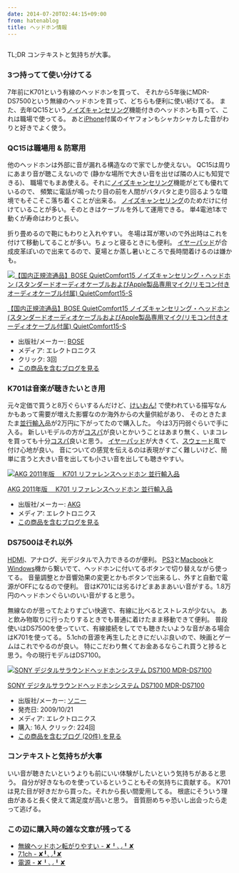 ```yaml
---
date: 2014-07-20T02:44:15+09:00
from: hatenablog
title: ヘッドホン情報
---
```


<p><img src="http://cdn-ak.f.st-hatena.com/images/fotolife/r/r7kamura/20140720/20140720030013.png" alt="" /></p>

<p>TL;DR コンテキストと気持ちが大事。</p>

<h3>3つ持ってて使い分けてる</h3>

<p>7年前にK701という有線のヘッドホンを買って、
それから5年後にMDR-DS7500という無線のヘッドホンを買って、どちらも便利に使い続けてる。
また、去年QC15という<a class="keyword" href="http://d.hatena.ne.jp/keyword/%A5%CE%A5%A4%A5%BA%A5%AD%A5%E3%A5%F3%A5%BB%A5%EA%A5%F3%A5%B0">ノイズキャンセリング</a>機能付きのヘッドホンも買って、これは職場で使ってる。
あと<a class="keyword" href="http://d.hatena.ne.jp/keyword/iPhone">iPhone</a>付属のイヤフォンもシャカシャカした音がわりと好きでよく使う。</p>

<h3>QC15は職場用 &amp; 防寒用</h3>

<p>他のヘッドホンは外部に音が漏れる構造なので家でしか使えない。
QC15は周りにあまり音が聴こえないので (静かな場所で大きい音を出せば隣の人にも知覚できる)、
職場でもまあ使える。それに<a class="keyword" href="http://d.hatena.ne.jp/keyword/%A5%CE%A5%A4%A5%BA%A5%AD%A5%E3%A5%F3%A5%BB%A5%EA%A5%F3%A5%B0">ノイズキャンセリング</a>機能がとても優れているので、
頻繁に電話が鳴ったり目の前を人間がバタバタと走り回るような環境でもそこそこ落ち着くことが出来る。
<a class="keyword" href="http://d.hatena.ne.jp/keyword/%A5%CE%A5%A4%A5%BA%A5%AD%A5%E3%A5%F3%A5%BB%A5%EA%A5%F3%A5%B0">ノイズキャンセリング</a>のためだけに付けていることが多い。そのときはケーブルを外して運用できる。
単4電池1本で動くが寿命はわりと長い。</p>

<p>折り畳めるので鞄にもわりと入れやすい。
冬場は耳が寒いので外出時はこれを付けて移動してることが多い。ちょっと寝るときにも便利。
<a class="keyword" href="http://d.hatena.ne.jp/keyword/%A5%A4%A5%E4%A1%BC%A5%D1%A5%C3%A5%C9">イヤーパッド</a>が合成皮革ぽいので出来てるので、夏場とか蒸し暑いところで長時間着けるのは嫌かも。</p>

<p><div class="hatena-asin-detail"><a href="http://www.amazon.co.jp/exec/obidos/ASIN/B0056Z73FY/r7kamura-22/"><img src="http://ecx.images-amazon.com/images/I/41k6sKGBQ8L._SL160_.jpg" class="hatena-asin-detail-image" alt="【国内正規流通品】BOSE QuietComfort15 ノイズキャンセリング・ヘッドホン (スタンダードオーディオケーブルおよびApple製品専用マイク/リモコン付きオーディオケーブル付属) QuietComfort15-S" title="【国内正規流通品】BOSE QuietComfort15 ノイズキャンセリング・ヘッドホン (スタンダードオーディオケーブルおよびApple製品専用マイク/リモコン付きオーディオケーブル付属) QuietComfort15-S"></a><div class="hatena-asin-detail-info"><p class="hatena-asin-detail-title"><a href="http://www.amazon.co.jp/exec/obidos/ASIN/B0056Z73FY/r7kamura-22/">【国内正規流通品】BOSE QuietComfort15 ノイズキャンセリング・ヘッドホン (スタンダードオーディオケーブルおよびApple製品専用マイク/リモコン付きオーディオケーブル付属) QuietComfort15-S</a></p><ul><li><span class="hatena-asin-detail-label">出版社/メーカー:</span> <a class="keyword" href="http://d.hatena.ne.jp/keyword/BOSE">BOSE</a></li><li><span class="hatena-asin-detail-label">メディア:</span> エレクトロニクス</li><li> <span class="hatena-asin-detail-label">クリック</span>: 3回</li><li><a href="http://d.hatena.ne.jp/asin/B0056Z73FY/r7kamura-22" target="_blank">この商品を含むブログを見る</a></li></ul></div><div class="hatena-asin-detail-foot"></div></div></p>

<h3>K701は音楽が聴きたいとき用</h3>

<p>元々定価で買うと8万ぐらいするんだけど、<a class="keyword" href="http://d.hatena.ne.jp/keyword/%A4%B1%A4%A4%A4%AA%A4%F3%21">けいおん!</a>
で使われている描写なんかもあって需要が増えた影響なのか海外からの大量供給があり、
そのときたまたま<a class="keyword" href="http://d.hatena.ne.jp/keyword/%CA%C2%B9%D4%CD%A2%C6%FE">並行輸入</a>品が2万円に下がってたので購入した。
今は3万円弱ぐらいで手に入る。
新しいモデルの方が<a class="keyword" href="http://d.hatena.ne.jp/keyword/%A5%B3%A5%B9%A5%D1">コスパ</a>が良いとかいうことはあまり無く、いまコレを買っても十分<a class="keyword" href="http://d.hatena.ne.jp/keyword/%A5%B3%A5%B9%A5%D1">コスパ</a>良いと思う。
<a class="keyword" href="http://d.hatena.ne.jp/keyword/%A5%A4%A5%E4%A1%BC%A5%D1%A5%C3%A5%C9">イヤーパッド</a>が大きくて、<a class="keyword" href="http://d.hatena.ne.jp/keyword/%A5%B9%A5%A6%A5%A7%A1%BC%A5%C9">スウェード</a>風で付け心地が良い。
音についての感覚を伝えるのは表現がすごく難しいけど、簡単に言うと大きい音を出しても小さい音を出しても聴きやすい。</p>

<p><div class="hatena-asin-detail"><a href="http://www.amazon.co.jp/exec/obidos/ASIN/B000EBBJ6Y/r7kamura-22/"><img src="http://ecx.images-amazon.com/images/I/41hgpBHV4XL._SL160_.jpg" class="hatena-asin-detail-image" alt="AKG 2011年版　 K701 リファレンスヘッドホン  並行輸入品" title="AKG 2011年版　 K701 リファレンスヘッドホン  並行輸入品"></a><div class="hatena-asin-detail-info"><p class="hatena-asin-detail-title"><a href="http://www.amazon.co.jp/exec/obidos/ASIN/B000EBBJ6Y/r7kamura-22/">AKG 2011年版　 K701 リファレンスヘッドホン  並行輸入品</a></p><ul><li><span class="hatena-asin-detail-label">出版社/メーカー:</span> <a class="keyword" href="http://d.hatena.ne.jp/keyword/AKG">AKG</a></li><li><span class="hatena-asin-detail-label">メディア:</span> エレクトロニクス</li><li><a href="http://d.hatena.ne.jp/asin/B000EBBJ6Y/r7kamura-22" target="_blank">この商品を含むブログを見る</a></li></ul></div><div class="hatena-asin-detail-foot"></div></div></p>

<h3>DS7500はそれ以外</h3>

<p><a class="keyword" href="http://d.hatena.ne.jp/keyword/HDMI">HDMI</a>、アナログ、光デジタルで入力できるのが便利。
<a class="keyword" href="http://d.hatena.ne.jp/keyword/PS3">PS3</a>と<a class="keyword" href="http://d.hatena.ne.jp/keyword/Macbook">Macbook</a>と<a class="keyword" href="http://d.hatena.ne.jp/keyword/Windows">Windows</a>機から繋いでて、ヘッドホンに付いてるボタンで切り替えながら使ってる。
音量調整とか音響効果の変更とかもボタンで出来るし、外すと自動で電源がOFFになるので便利。
音はK701には劣るけどまあまあいい音がする。1.8万円のヘッドホンぐらいのいい音がすると思う。</p>

<p>無線なのが思ってたよりすごい快適で、有線に比べるとストレスが少ない。
あと飲み物取りに行ったりするときでも普通に着けたまま移動できて便利。
普段使いはDS7500を使っていて、有線接続をしてでも聴きたいような音がある場合はK701を使ってる。
5.1chの音源を再生したときにだいぶ良いので、映画とゲームはこれでやるのが良い。
特にこだわり無くてお金あるならこれ買うと捗ると思う。今の現行モデルはDS7100。</p>

<p><div class="hatena-asin-detail"><a href="http://www.amazon.co.jp/exec/obidos/ASIN/B002PF2DEE/r7kamura-22/"><img src="http://ecx.images-amazon.com/images/I/41Tn8uG6dTL._SL160_.jpg" class="hatena-asin-detail-image" alt="SONY デジタルサラウンドヘッドホンシステム DS7100 MDR-DS7100" title="SONY デジタルサラウンドヘッドホンシステム DS7100 MDR-DS7100"></a><div class="hatena-asin-detail-info"><p class="hatena-asin-detail-title"><a href="http://www.amazon.co.jp/exec/obidos/ASIN/B002PF2DEE/r7kamura-22/">SONY デジタルサラウンドヘッドホンシステム DS7100 MDR-DS7100</a></p><ul><li><span class="hatena-asin-detail-label">出版社/メーカー:</span> <a class="keyword" href="http://d.hatena.ne.jp/keyword/%A5%BD%A5%CB%A1%BC">ソニー</a></li><li><span class="hatena-asin-detail-label">発売日:</span> 2009/10/21</li><li><span class="hatena-asin-detail-label">メディア:</span> エレクトロニクス</li><li><span class="hatena-asin-detail-label">購入</span>: 16人 <span class="hatena-asin-detail-label">クリック</span>: 224回</li><li><a href="http://d.hatena.ne.jp/asin/B002PF2DEE/r7kamura-22" target="_blank">この商品を含むブログ (20件) を見る</a></li></ul></div><div class="hatena-asin-detail-foot"></div></div></p>

<h3>コンテキストと気持ちが大事</h3>

<p>いい音が聴きたいというよりも前にいい体験がしたいという気持ちがあると思う。
自分が好きなものを使っているということもその気持ちに貢献する。
K701は見た目が好きだから買った。それから長い間愛用してる。
根底にそういう理由があると長く使えて満足度が高いと思う。
音質厨めちゃ恐いし出会ったら走って逃げる。</p>

<h3>この辺に購入時の雑な文章が残ってる</h3>

<ul>
<li><a href="http://r7kamura.hatenablog.com/entry/2012/08/22/005021">無線ヘッドホン転がりやすい - ✘╹◡╹✘</a></li>
<li><a href="http://r7kamura.hatenablog.com/entry/2012/08/10/135239">7.1ch - ✘╹◡╹✘</a></li>
<li><a href="http://r7kamura.hatenablog.com/entry/2012/08/17/162244">電源 - ✘╹◡╹✘</a></li>
</ul>


